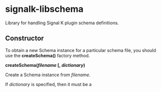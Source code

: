 # signalk-libschema
Library for handling Signal K plugin schema definitions.

## Constructor

To obtain a new Schema instance for a particular schema file, you should
use the __createSchema()__ factory method.

__createSchema(*filename* [, *dictionary*)__

Create a Schema instance from *filename*.

If *dictionary* is specified, then it must be a 
